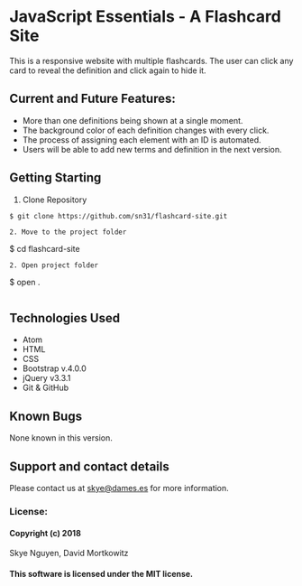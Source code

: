 # JavaScript Essentials - A Flashcard Site
This is a responsive website with multiple flashcards. The user can click any card to reveal the definition and click again to hide it.

## Current and Future Features:
- More than one definitions being shown at a single moment.
- The background color of each definition changes with every click.
- The process of assigning each element with an ID is automated.
- Users will be able to add new terms and definition in the next version.


## Getting Starting
1. Clone Repository

```
$ git clone https://github.com/sn31/flashcard-site.git
```
 
 ```
2. Move to the project folder
 ```
 $ cd flashcard-site
 ```
2. Open project folder
 ```
 $ open . 
 ```
```

## Technologies Used

* Atom
* HTML
* CSS
* Bootstrap v.4.0.0
* jQuery v3.3.1
* Git & GitHub

## Known Bugs

None known in this version.

## Support and contact details

Please contact us at skye@dames.es for more information.

### License:

#### Copyright (c) 2018 

Skye Nguyen, David Mortkowitz

#### This software is licensed under the MIT license.
